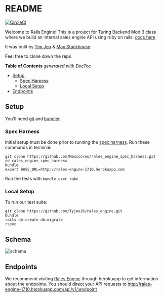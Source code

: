 # README
[![CircleCI](https://circleci.com/gh/Maxscores/rales_engine.svg?style=shield)](https://circleci.com/gh/Maxscores/rales_engine)

Welcome to Rails Engine! This is a project for Turing Backend Mod 3 class where we build an internal sales engine API using ruby on rails: [docs here](http://backend.turing.io/module3/projects/rails_engine#technical-expectations)

It was built by [Tim Joo](https://github.com/Tyjoo26) & [Max Stackhouse](https://github.com/Maxscores)

Feel free to clone down the repo.

<!-- START doctoc generated TOC please keep comment here to allow auto update -->
<!-- DON'T EDIT THIS SECTION, INSTEAD RE-RUN doctoc TO UPDATE -->
**Table of Contents**  *generated with [DocToc](https://github.com/thlorenz/doctoc)*

- [Setup](#setup)
  - [Spec Harness](#spec-harness)
  - [Local Setup](#local-setup)
- [Endpoints](#endpoints)

<!-- END doctoc generated TOC please keep comment here to allow auto update -->

## Setup
You'll need [git](https://git-scm.com/book/en/v2/Getting-Started-Installing-Git) and [bundler](http://bundler.io/).
### Spec Harness
Initial setup must be done prior to running the [spec harness](https://github.com/Maxscores/rales_engine_spec_harness).
Run these commands in terminal:
```
git clone https://github.com/Maxscores/rales_engine_spec_harness.git
cd rales_engine_spec_harness
bundle
export BASE_URL=http://rales-engine-1710.herokuapp.com
```
Run the tests with `bundle exec rake`

### Local Setup
To run our test suite:
```
git clone https://github.com/Tyjoo26/rales_engine.git
bundle
rails db:create db:migrate
rspec
```

## Schema
![schema](https://i.imgur.com/tUoPi6L.png)

## Endpoints
We recommend visiting [Rales Engine](http://rales-engine-1710.herokuapp.com/) through herokuapp to get information about the endpoints. You should direct your API requests to http://rales-engine-1710.herokuapp.com/api/v1/:endpoint
